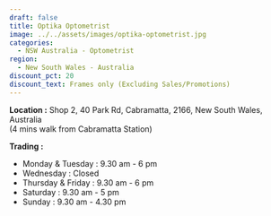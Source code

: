 ```yaml
---
draft: false
title: Optika Optometrist
image: ../../assets/images/optika-optometrist.jpg
categories:
  - NSW Australia - Optometrist
region:
  - New South Wales - Australia
discount_pct: 20
discount_text: Frames only (Excluding Sales/Promotions)
---
```

**Location :** Shop 2, 40 Park Rd, Cabramatta, 2166, New South Wales, Australia\
(4 mins walk from Cabramatta Station)

**Trading :**

* Monday & Tuesday : 9.30 am - 6 pm
* Wednesday : Closed
* Thursday & Friday : 9.30 am - 6 pm
* Saturday : 9.30 am - 5 pm
* Sunday : 9.30 am - 4.30 pm
